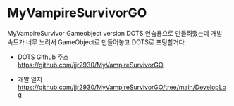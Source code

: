 # MyVampireSurvivorGO
MyVampireSurvivor Gameobject version
DOTS 연습용으로 만들려했는데 개발 속도가 너무 느려서 GameObject로 만들어놓고 DOTS로 포팅할거다.

- DOTS Github 주소 </br>
https://github.com/jjr2930/MyVampireSurvivorGO

- 개발 일지
https://github.com/jjr2930/MyVampireSurvivorGO/tree/main/DevelopLog
